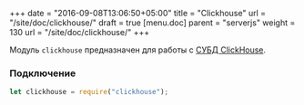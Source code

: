 +++
date = "2016-09-08T13:06:50+05:00"
title = "Clickhouse"
url = "/site/doc/clickhouse/"
draft = true
[menu.doc]
    parent = "serverjs"
    weight = 130
    url = "/site/doc/clickhouse/"
+++

Модуль `clickhouse` предназначен для работы с [СУБД ClickHouse](https://clickhouse.yandex/).

### Подключение

```JavaScript
let clickhouse = require("clickhouse");
```

